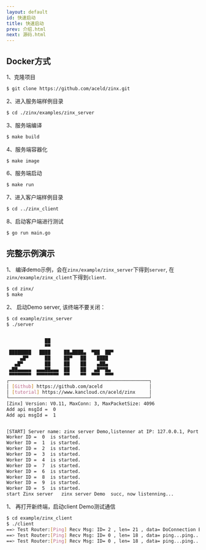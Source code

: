 ```yaml
---
layout: default
id: 快速启动
title: 快速启动
prev: 介绍.html
next: 源码.html
---
```



## Docker方式

1、克隆项目
```bash
$ git clone https://github.com/aceld/zinx.git
```

2、进入服务端样例目录
```bash
$ cd ./zinx/examples/zinx_server
```

3、服务端编译
```bash
$ make build
```

4、服务端容器化
```bash
$ make image
```

6、服务端启动
```bash
$ make run 
```

7、进入客户端样例目录
```bash
$ cd ../zinx_client
```

8、启动客户端进行测试
```bash
$ go run main.go 
```

## 完整示例演示

1、 编译demo示例，会在`zinx/example/zinx_server`下得到`server`, 在`zinx/example/zinx_client`下得到`client`.
```bash
$ cd zinx/
$ make
```

2、 启动Demo server, 该终端不要关闭：
```bash
$ cd example/zinx_server
$ ./server 
                                  

              ██                        
              ▀▀                        
 ████████   ████     ██▄████▄  ▀██  ██▀ 
     ▄█▀      ██     ██▀   ██    ████   
   ▄█▀        ██     ██    ██    ▄██▄   
 ▄██▄▄▄▄▄  ▄▄▄██▄▄▄  ██    ██   ▄█▀▀█▄  
 ▀▀▀▀▀▀▀▀  ▀▀▀▀▀▀▀▀  ▀▀    ▀▀  ▀▀▀  ▀▀▀ 
┌───────────────────────────────────────────────────┐
│ [Github] https://github.com/aceld                 │
│ [tutorial] https://www.kancloud.cn/aceld/zinx     │
└───────────────────────────────────────────────────┘
[Zinx] Version: V0.11, MaxConn: 3, MaxPacketSize: 4096
Add api msgId =  0
Add api msgId =  1


[START] Server name: zinx server Demo,listenner at IP: 127.0.0.1, Port 8999 is starting
Worker ID =  0  is started.
Worker ID =  1  is started.
Worker ID =  2  is started.
Worker ID =  3  is started.
Worker ID =  4  is started.
Worker ID =  7  is started.
Worker ID =  6  is started.
Worker ID =  8  is started.
Worker ID =  9  is started.
Worker ID =  5  is started.
start Zinx server   zinx server Demo  succ, now listenning...
```


1、 再打开新终端，启动client Demo测试通信
```bash
$ cd example/zinx_client
$ ./client
==> Test Router:[Ping] Recv Msg: ID= 2 , len= 21 , data= DoConnection BEGIN... ==> Test Router:[Ping] Recv Msg: ID= 0 , len= 18 , data= ping...ping...ping 
==> Test Router:[Ping] Recv Msg: ID= 0 , len= 18 , data= ping...ping...ping
==> Test Router:[Ping] Recv Msg: ID= 0 , len= 18 , data= ping...ping...ping
```